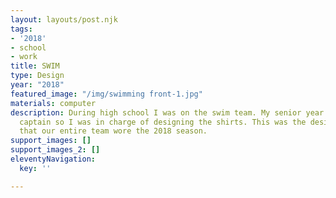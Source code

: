```yaml
---
layout: layouts/post.njk
tags:
- '2018'
- school
- work
title: SWIM
type: Design
year: "2018"
featured_image: "/img/swimming front-1.jpg"
materials: computer
description: During high school I was on the swim team. My senior year I was the team
  captain so I was in charge of designing the shirts. This was the design and colors
  that our entire team wore the 2018 season.
support_images: []
support_images_2: []
eleventyNavigation:
  key: ''

---
```

